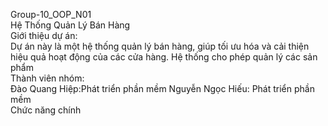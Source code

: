Group-10_OOP_N01   
Hệ Thống Quản Lý Bán Hàng    
Giới thiệu dự án:    
Dự án này là một hệ thống quản lý bán hàng, giúp tối ưu hóa và cải thiện hiệu quả hoạt động của các cửa hàng. Hệ thống cho phép quản lý các sản phẩm    
Thành viên nhóm:    
Đào Quang Hiệp:Phát triển phần mềm
Nguyễn Ngọc Hiếu: Phát triển phần mềm        
Chức năng chính





